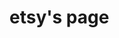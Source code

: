 # etsy's page
<meta name="keyoxide" content="$argon2id$v=19$m=512,t=256,p=1$aiULT16Zl/9rhAmjAakIdg$TGVAd/CLAfSHuqNLOsS7v3OGOByoldm7EseZ9waWTOw">
